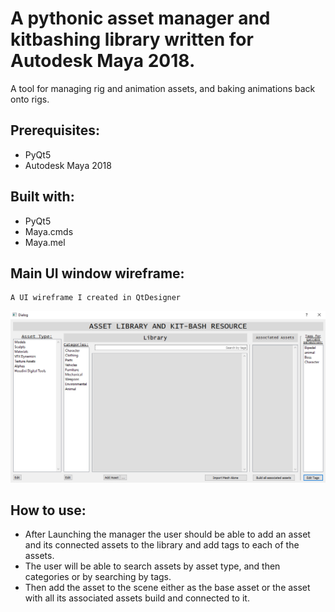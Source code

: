 # A pythonic asset manager and kitbashing library written for Autodesk Maya 2018.

A tool for managing rig and animation assets, and baking animations back onto rigs.

## Prerequisites:

* PyQt5
* Autodesk Maya 2018

## Built with:

* PyQt5
* Maya.cmds
* Maya.mel

## Main UI window wireframe:

    A UI wireframe I created in QtDesigner

![UI Wireframe](docs/asset_kit_bash_manager_wireframe.png)

## How to use:

* After Launching the manager the user should be able to add an asset and its connected assets to the library and add tags to each of the assets.
* The user will be able to search assets by asset type, and then categories or by searching by tags.
* Then add the asset to the scene either as the base asset or the asset with all its associated assets build and connected to it.
    